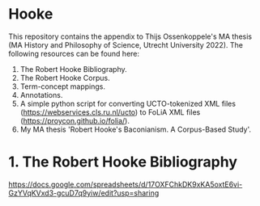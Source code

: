 # Hooke
This repository contains the appendix to Thijs Ossenkoppele's MA thesis (MA History and Philosophy of Science, Utrecht University 2022). The following resources can be found here:
  1. The Robert Hooke Bibliography.
  2. The Robert Hooke Corpus.
  3. Term-concept mappings.
  4. Annotations.
  5. A simple python script for converting UCTO-tokenized XML files (https://webservices.cls.ru.nl/ucto) to FoLiA XML files (https://proycon.github.io/folia/).
  6. My MA thesis 'Robert Hooke's Baconianism. A Corpus-Based Study'.
# 1. The Robert Hooke Bibliography
https://docs.google.com/spreadsheets/d/17OXFChkDK9xKA5oxtE6vi-GzYVqKVxd3-gcuD7q9yiw/edit?usp=sharing 
